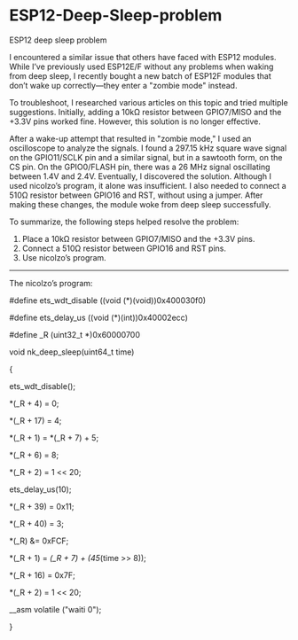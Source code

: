 # ESP12-Deep-Sleep-problem

ESP12 deep sleep problem

I encountered a similar issue that others have faced with ESP12 modules. While I’ve previously used ESP12E/F without any problems when waking from deep sleep, I recently bought a new batch of ESP12F modules that don’t wake up correctly—they enter a "zombie mode" instead.

To troubleshoot, I researched various articles on this topic and tried multiple suggestions. Initially, adding a 10kΩ resistor between GPIO7/MISO and the +3.3V pins worked fine. However, this solution is no longer effective.

After a wake-up attempt that resulted in "zombie mode," I used an oscilloscope to analyze the signals. I found a 297.15 kHz square wave signal on the GPIO11/SCLK pin and a similar signal, but in a sawtooth form, on the CS pin. On the GPIO0/FLASH pin, there was a 26 MHz signal oscillating between 1.4V and 2.4V.
Eventually, I discovered the solution. Although I used nicolzo’s program, it alone was insufficient. I also needed to connect a 510Ω resistor between GPIO16 and RST, without using a jumper. After making these changes, the module woke from deep sleep successfully.

To summarize, the following steps helped resolve the problem:
1.	Place a 10kΩ resistor between GPIO7/MISO and the +3.3V pins.
2.	Connect a 510Ω resistor between GPIO16 and RST pins.
3.	Use nicolzo’s program.

***   
The nicolzo’s program:

#define ets_wdt_disable ((void (*)(void))0x400030f0)

#define ets_delay_us ((void (*)(int))0x40002ecc)

#define _R (uint32_t *)0x60000700

void nk_deep_sleep(uint64_t time)

{

  ets_wdt_disable();
  
  *(_R + 4) = 0;
  
  *(_R + 17) = 4;
  
  *(_R + 1) = *(_R + 7) + 5;
  
  *(_R + 6) = 8;
  
  *(_R + 2) = 1 << 20;
  
  ets_delay_us(10);
  
  *(_R + 39) = 0x11;
  
  *(_R + 40) = 3;
  
  *(_R) &= 0xFCF;
  
  *(_R + 1) = *(_R + 7) + (45*(time >> 8));
  
  *(_R + 16) = 0x7F;
  
  *(_R + 2) = 1 << 20;
  
  __asm volatile ("waiti 0");
  
}
